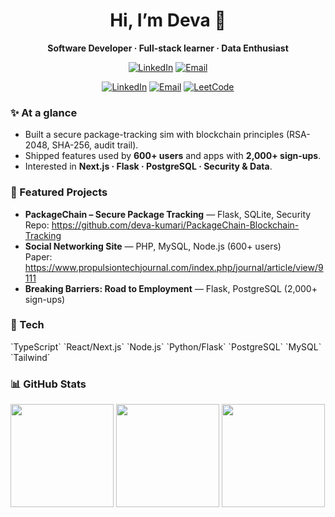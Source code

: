 ﻿<h1 align="center">Hi, I’m Deva 👋</h1>
<p align="center"><b>Software Developer · Full-stack learner · Data Enthusiast</b></p>

<p align="center">
  <a href="https://www.linkedin.com/in/maddukuri-deva/"><img alt="LinkedIn" src="https://img.shields.io/badge/LinkedIn-0A66C2?logo=linkedin&logoColor=white"></a>
  <a href="mailto:maddukurideva@gmail.com"><img alt="Email" src="https://img.shields.io/badge/Email-333?logo=gmail&logoColor=white"></a>
  <p align="center">
  <a href="https://www.linkedin.com/in/maddukuri-deva/"><img alt="LinkedIn" src="https://img.shields.io/badge/LinkedIn-0A66C2?logo=linkedin&logoColor=white"></a>
  <a href="mailto:maddukurideva@gmail.com"><img alt="Email" src="https://img.shields.io/badge/Email-333?logo=gmail&logoColor=white"></a>
  <a href="https://leetcode.com/u/devakumari/"><img alt="LeetCode" src="https://img.shields.io/badge/LeetCode-FFA116?logo=leetcode&logoColor=white"></a>
</p>

</p>

### ✨ At a glance
- Built a secure package-tracking sim with blockchain principles (RSA-2048, SHA-256, audit trail).
- Shipped features used by **600+ users** and apps with **2,000+ sign-ups**.
- Interested in **Next.js · Flask · PostgreSQL · Security & Data**.

### 🔭 Featured Projects
- **PackageChain – Secure Package Tracking** — Flask, SQLite, Security  
  Repo: https://github.com/deva-kumari/PackageChain-Blockchain-Tracking
- **Social Networking Site** — PHP, MySQL, Node.js (600+ users)  
  Paper: https://www.propulsiontechjournal.com/index.php/journal/article/view/9111
- **Breaking Barriers: Road to Employment** — Flask, PostgreSQL (2,000+ sign-ups)

### 🧰 Tech
\`TypeScript\` \`React/Next.js\` \`Node.js\` \`Python/Flask\` \`PostgreSQL\` \`MySQL\` \`Tailwind\`

### 📊 GitHub Stats
<img height="165" src="https://github-readme-stats.vercel.app/api?username=deva-kumari&show_icons=true&theme=radical" />
<img height="165" src="https://github-readme-stats.vercel.app/api/top-langs/?username=deva-kumari&layout=compact&theme=radical" />

<img height="165" src="https://streak-stats.demolab.com?user=deva-kumari&theme=radical" />

